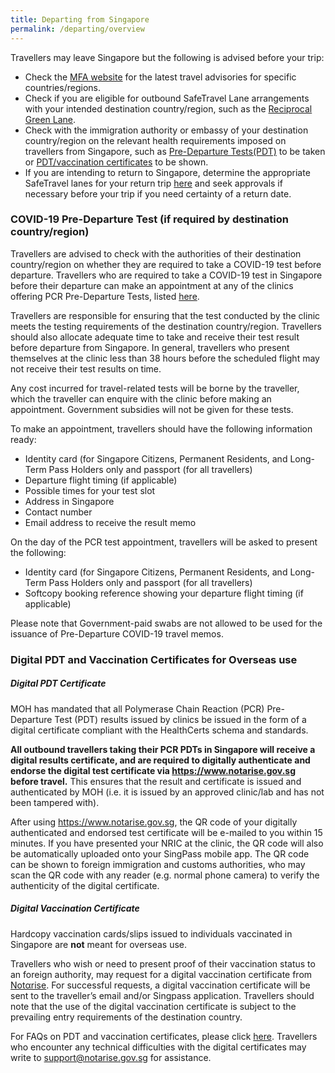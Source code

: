 ```yaml
---
title: Departing from Singapore
permalink: /departing/overview
---
```

Travellers may leave Singapore but the following is advised before your trip:
- Check the <a href="https://www.mfa.gov.sg/where-are-you-travelling-to" target="_blank">MFA website</a> for the latest travel advisories for specific countries/regions.
- Check if you are eligible for outbound SafeTravel Lane arrangements with your intended destination country/region, such as the <a href="/rgl/visiting-rgl-counterparts" target="_blank">Reciprocal Green Lane</a>.
- Check with the immigration authority or embassy of your destination country/region on the relevant health requirements imposed on travellers from Singapore, such as [Pre-Departure Tests(PDT)](#PDT) to be taken or [PDT/vaccination certificates](#certs) to be shown.
- If you are intending to return to Singapore, determine the appropriate SafeTravel lanes for your return trip <a href="/arriving/overview" target="_blank">here</a> and seek approvals if necessary before your trip if you need certainty of a return date.

<div id="PDT"></div>

### COVID-19 Pre-Departure Test (if required by destination country/region)

Travellers are advised to check with the authorities of their destination country/region on whether they are required to take a COVID-19 test before departure. Travellers who are required to take a COVID-19 test in Singapore before their departure can make an appointment at any of the clinics offering PCR Pre-Departure Tests, listed [here](https://www.moh.gov.sg/licensing-and-regulation/regulations-guidelines-and-circulars/details/list-of-covid-19-swab-providers). 

Travellers are responsible for ensuring that the test conducted by the clinic meets the testing requirements of the destination country/region. Travellers should also allocate adequate time to take and receive their test result before departure from Singapore. In general, travellers who present themselves at the clinic less than 38 hours before the scheduled flight may not receive their test results on time.

Any cost incurred for travel-related tests will be borne by the traveller, which the traveller can enquire with the clinic before making an appointment. Government subsidies will not be given for these tests.

To make an appointment, travellers should have the following information ready:
- Identity card (for Singapore Citizens, Permanent Residents, and Long-Term Pass Holders only and passport (for all travellers)
- Departure flight timing (if applicable)
- Possible times for your test slot
- Address in Singapore
- Contact number
- Email address to receive the result memo

On the day of the PCR test appointment, travellers will be asked to present the following: 
- Identity card (for Singapore Citizens, Permanent Residents, and Long-Term Pass Holders only and passport (for all travellers)
- Softcopy booking reference showing your departure flight timing (if applicable)

Please note that Government-paid swabs are not allowed to be used for the issuance of Pre-Departure COVID-19 travel memos.

<div id="certs"></div>

### Digital PDT and Vaccination Certificates for Overseas use

##### Digital PDT Certificate

MOH has mandated that all Polymerase Chain Reaction (PCR) Pre-Departure Test (PDT) results issued by clinics be issued in the form of a digital certificate compliant with the HealthCerts schema and standards. 

**All outbound travellers taking their PCR PDTs in Singapore will receive a digital results certificate, and are required to digitally authenticate and endorse the digital test certificate via <https://www.notarise.gov.sg> before travel.** This ensures that the result and certificate is issued and authenticated by MOH (i.e. it is issued by an approved clinic/lab and has not been tampered with).

After using <https://www.notarise.gov.sg>, the QR code of your digitally authenticated and endorsed test certificate will be e-mailed to you within 15 minutes. If you have presented your NRIC at the clinic, the QR code will also be automatically uploaded onto your SingPass mobile app. The QR code can be shown to foreign immigration and customs authorities, who may scan the QR code with any reader (e.g. normal phone camera) to verify the authenticity of the digital certificate. 

##### Digital Vaccination Certificate

Hardcopy vaccination cards/slips issued to individuals vaccinated in Singapore are <b>not</b> meant for overseas use.

Travellers who wish or need to present proof of their vaccination status to an foreign authority, may request for a digital vaccination certificate from [Notαrise](https://www.notarise.gov.sg). For successful requests, a digital vaccination certificate will be sent to the traveller’s email and/or Singpass application. Travellers should note that the use of the digital vaccination certificate is subject to the prevailing entry requirements of the destination country.

For FAQs on PDT and vaccination certificates, please click [here](/health/faq#outboundPDT). Travellers who encounter any technical difficulties with the digital certificates may write to support@notarise.gov.sg for assistance.